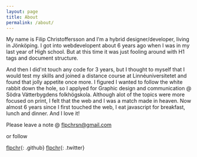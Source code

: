 ```yaml
---
layout: page
title: About
permalink: /about/
---
```


My name is Filip Christoffersson and I’m a hybrid designer/developer, living in Jönköping.
I got into webdevelopent about 6 years ago when I was in my last year of High school.
But at this time it was just fooling around with H1 tags and document structure.

And then I did'nt touch any code for 3 years, but I thought to myself that I would test my skills and
joined a distance course at Linnéuniversitetet and found that jolly appetite once more.
I figured I wanted to follow the white rabbit down the hole, so I applyed for Graphic design and communication @ Södra Vätterbygdens folkhögskola.
Although alot of the topics were more focused on print, I felt that the web and I was a match made in heaven.
Now almost 6 years since I first touched the web, I eat javascript for breakfast, lunch and dinner. And I love it!


Please leave a note @
[flpchrsn@gmail.com](mailto:flpchrsn@gmail.com)

or follow

[flpchr](https://github.com/{{site.github_username}}){: .github} [flpchr](https://twitter.com/{{site.twitter_username}}){: .twitter}



